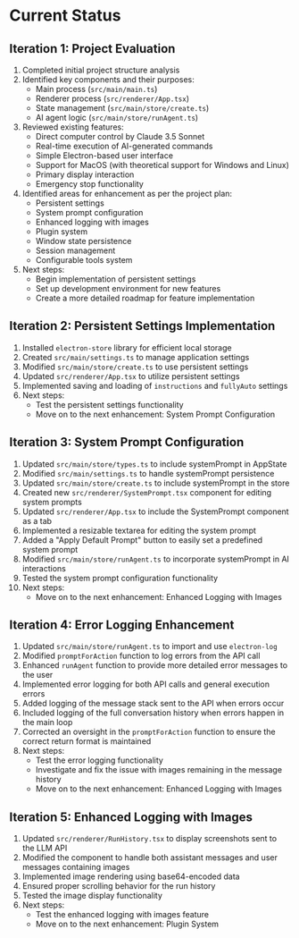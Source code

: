 # Current Status

## Iteration 1: Project Evaluation

1. Completed initial project structure analysis
2. Identified key components and their purposes:
   - Main process (`src/main/main.ts`)
   - Renderer process (`src/renderer/App.tsx`)
   - State management (`src/main/store/create.ts`)
   - AI agent logic (`src/main/store/runAgent.ts`)
3. Reviewed existing features:
   - Direct computer control by Claude 3.5 Sonnet
   - Real-time execution of AI-generated commands
   - Simple Electron-based user interface
   - Support for MacOS (with theoretical support for Windows and Linux)
   - Primary display interaction
   - Emergency stop functionality
4. Identified areas for enhancement as per the project plan:
   - Persistent settings
   - System prompt configuration
   - Enhanced logging with images
   - Plugin system
   - Window state persistence
   - Session management
   - Configurable tools system
5. Next steps:
   - Begin implementation of persistent settings
   - Set up development environment for new features
   - Create a more detailed roadmap for feature implementation

## Iteration 2: Persistent Settings Implementation

1. Installed `electron-store` library for efficient local storage
2. Created `src/main/settings.ts` to manage application settings
3. Modified `src/main/store/create.ts` to use persistent settings
4. Updated `src/renderer/App.tsx` to utilize persistent settings
5. Implemented saving and loading of `instructions` and `fullyAuto` settings
6. Next steps:
   - Test the persistent settings functionality
   - Move on to the next enhancement: System Prompt Configuration

## Iteration 3: System Prompt Configuration

1. Updated `src/main/store/types.ts` to include systemPrompt in AppState
2. Modified `src/main/settings.ts` to handle systemPrompt persistence
3. Updated `src/main/store/create.ts` to include systemPrompt in the store
4. Created new `src/renderer/SystemPrompt.tsx` component for editing system prompts
5. Updated `src/renderer/App.tsx` to include the SystemPrompt component as a tab
6. Implemented a resizable textarea for editing the system prompt
7. Added a "Apply Default Prompt" button to easily set a predefined system prompt
8. Modified `src/main/store/runAgent.ts` to incorporate systemPrompt in AI interactions
9. Tested the system prompt configuration functionality
10. Next steps:
    - Move on to the next enhancement: Enhanced Logging with Images

## Iteration 4: Error Logging Enhancement

1. Updated `src/main/store/runAgent.ts` to import and use `electron-log`
2. Modified `promptForAction` function to log errors from the API call
3. Enhanced `runAgent` function to provide more detailed error messages to the user
4. Implemented error logging for both API calls and general execution errors
5. Added logging of the message stack sent to the API when errors occur
6. Included logging of the full conversation history when errors happen in the main loop
7. Corrected an oversight in the `promptForAction` function to ensure the correct return format is maintained
8. Next steps:
   - Test the error logging functionality
   - Investigate and fix the issue with images remaining in the message history
   - Move on to the next enhancement: Enhanced Logging with Images

## Iteration 5: Enhanced Logging with Images

1. Updated `src/renderer/RunHistory.tsx` to display screenshots sent to the LLM API
2. Modified the component to handle both assistant messages and user messages containing images
3. Implemented image rendering using base64-encoded data
4. Ensured proper scrolling behavior for the run history
5. Tested the image display functionality
6. Next steps:
   - Test the enhanced logging with images feature
   - Move on to the next enhancement: Plugin System
